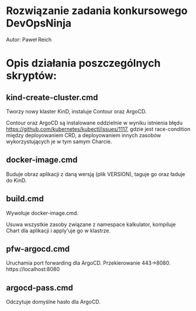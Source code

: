 # Rozwiązanie zadania konkursowego DevOpsNinja

Autor: Paweł Reich

# Opis działania poszczególnych skryptów:

## kind-create-cluster.cmd

Tworzy nowy klaster KinD, instaluje Contour oraz ArgoCD.

Contour oraz ArgoCD są instalowane oddzielnie w wyniku istnienia błędu https://github.com/kubernetes/kubectl/issues/1117, gdzie jest race-condition między deployowaniem CRD, a deployowaniem innych zasobów wykorzystujących je w tym samym Charcie.

## docker-image.cmd

Buduje obraz aplikacji z daną wersją (plik VERSION), taguje go oraz ładuje do KinD.

## build.cmd

Wywołuje docker-image.cmd.

Usuwa wszystkie zasoby związane z namespace kalkulator, kompiluje Chart dla aplikacji i apply'uje go w klastrze.

## pfw-argocd.cmd

Uruchamia port forwarding dla ArgoCD. Przekierowanie 443->8080. https://localhost:8080

## argocd-pass.cmd

Odczytuje domyślne hasło dla ArgoCD.